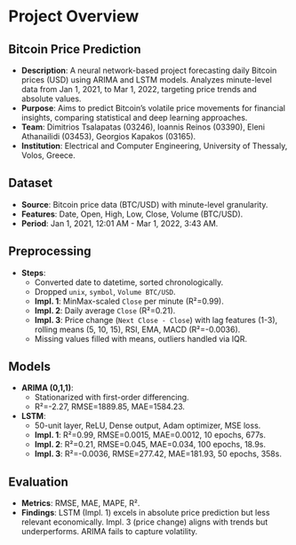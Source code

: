 # Project Overview

## Bitcoin Price Prediction
- **Description**: A neural network-based project forecasting daily Bitcoin prices (USD) using ARIMA and LSTM models. Analyzes minute-level data from Jan 1, 2021, to Mar 1, 2022, targeting price trends and absolute values.
- **Purpose**: Aims to predict Bitcoin’s volatile price movements for financial insights, comparing statistical and deep learning approaches.
- **Team**: Dimitrios Tsalapatas (03246), Ioannis Reinos (03390), Eleni Athanailidi (03453), Georgios Kapakos (03165).
- **Institution**: Electrical and Computer Engineering, University of Thessaly, Volos, Greece.

## Dataset
- **Source**: Bitcoin price data (BTC/USD) with minute-level granularity.
- **Features**: Date, Open, High, Low, Close, Volume (BTC/USD).
- **Period**: Jan 1, 2021, 12:01 AM - Mar 1, 2022, 3:43 AM.

## Preprocessing
- **Steps**:
  - Converted date to datetime, sorted chronologically.
  - Dropped `unix`, `symbol`, `Volume BTC/USD`.
  - **Impl. 1**: MinMax-scaled `Close` per minute (R²=0.99).
  - **Impl. 2**: Daily average `Close` (R²=0.21).
  - **Impl. 3**: Price change (`Next Close - Close`) with lag features (1-3), rolling means (5, 10, 15), RSI, EMA, MACD (R²=-0.0036).
  - Missing values filled with means, outliers handled via IQR.

## Models
- **ARIMA (0,1,1)**: 
  - Stationarized with first-order differencing.
  - R²=-2.27, RMSE=1889.85, MAE=1584.23.
- **LSTM**: 
  - 50-unit layer, ReLU, Dense output, Adam optimizer, MSE loss.
  - **Impl. 1**: R²=0.99, RMSE=0.0015, MAE=0.0012, 10 epochs, 677s.
  - **Impl. 2**: R²=0.21, RMSE=0.045, MAE=0.034, 100 epochs, 18.9s.
  - **Impl. 3**: R²=-0.0036, RMSE=277.42, MAE=181.93, 50 epochs, 358s.

## Evaluation
- **Metrics**: RMSE, MAE, MAPE, R².
- **Findings**: LSTM (Impl. 1) excels in absolute price prediction but less relevant economically. Impl. 3 (price change) aligns with trends but underperforms. ARIMA fails to capture volatility.
